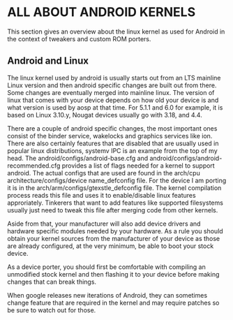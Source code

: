 ALL ABOUT ANDROID KERNELS
=========================

This section gives an overview about the linux kernel as used for Android in the context of tweakers and custom ROM porters.

Android and Linux
-----------------

The linux kernel used by android is usually starts out from an LTS mainline Linux version and then android specific changes are built out from there. Some changes are eventually merged into mainline linux. The version of linux that comes with your device depends on how old your device is and what version is used by aosp at that time. For 5.1.1 and 6.0 for example, it is based on Linux 3.10.y, Nougat devices usually go with 3.18, and 4.4.

There are a couple of android specific changes, the most important ones consist of the binder service, wakelocks and graphics services like ion. There are also certainly features that are disabled that are usually used in popular linux distributions, systemv IPC is an example from the top of my head. The android/configs/android-base.cfg and android/configs/android-recommended.cfg provides a list of flags needed for a kernel to support android. The actual configs that are used are found in the arch/cpu architecture/configs/device name_defconfig file. For the device I am porting it is in the arch/arm/configs/gtexstle_defconfig file. The kernel compilation process reads this file and uses it to enable/disable linux features approriately. Tinkerers that want to add features like supported filesystems usually just need to tweak this file after merging code from other kernels.

Aside from that, your manufacturer will also add device drivers and hardware specific modules needed by your hardware. As a rule you should obtain your kernel sources from the manufacturer of your device as those are already configured, at the very minimum, be able to boot your stock device.

As a device porter, you should first be comfortable with compiling an unmodified stock kernel and then flashing it to your device before making changes that can break things.

When google releases new iterations of Android, they can sometimes change feature that are required in the kernel and may require patches so be sure to watch out for those.
